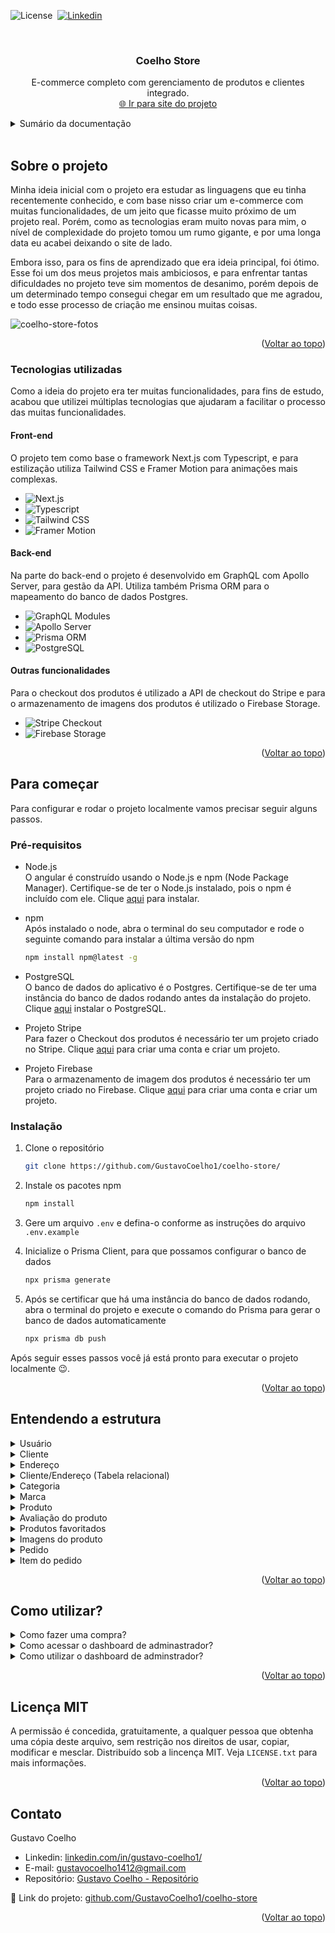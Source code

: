 <a name="readme-top"></a>

![License](https://img.shields.io/badge/License-MIT-green)&nbsp;
<a href="https://www.linkedin.com/in/gustavo-coelho1/">![Linkedin](https://img.shields.io/badge/LinkedIn-0077B5?style=for-the-badge&logo=linkedin&logoColor=white)</a>&nbsp;




<br />
<div align="center">
  
<!--<img src="" alt="Logo" width="100" height="100">-->
  

<h3 align="center">Coelho Store</h3>

  <p align="center">
    E-commerce completo com gerenciamento de produtos e clientes integrado.
    <br />
    <a href="https://coelho-store.vercel.app/" target="_blank">🌐 Ir para site do projeto</a>
  </p>
</div>



<!-- TABLE OF CONTENTS -->
<details>
  <summary>Sumário da documentação</summary>
  <ol>
    <li>
      <a href="#sobre-o-projeto">Sobre o projeto</a>
      <ul>
        <li><a href="#tecnologias-utilizadas">Tecnologias utilizadas</a></li>
      </ul>
    </li>
    <li>
      <a href="#para-começar">Para começar</a>
      <ul>
        <li><a href="#pre-requisitos">Pré-requisitos</a></li>
        <li><a href="#instalacao">Instalação</a></li>
      </ul>
    </li>
    <li><a href="#entendendo-a-estrutura">Entendendo a estrutura</a></li>
    <li>
        <a href="#como-utilizar">Como utilizar?</a>
        <ul>
          <li><a href="#como-utilizar">Como realizar uma compra?</a></li>
          <li><a href="#como-utilizar">Como acessar o dashboard de administrador?</a></li>
          <li><a href="#como-utilizar">Como utilizar o dashboard de administrador?</a></li>
        </ul>
    </li>
    <li><a href="#licença-mit">Licença MIT</a></li>
    <li><a href="#contato">Contato</a></li>
  </ol>
</details>

<br />

## Sobre o projeto
Minha ideia inicial com o projeto era estudar as linguagens que eu tinha recentemente conhecido, e com base nisso criar um e-commerce com muitas funcionalidades, de um jeito que ficasse muito próximo de um projeto real.
Porém, como as tecnologias eram muito novas para mim, o nível de complexidade do projeto tomou um rumo gigante, e por uma longa data eu acabei deixando o site de lado.

Embora isso, para os fins de aprendizado que era ideia principal, foi ótimo. Esse foi um dos meus projetos mais ambiciosos, e para enfrentar tantas dificuldades no projeto teve sim momentos de desanimo, porém depois de um determinado tempo consegui chegar em um resultado que me agradou, e todo esse processo de criação me ensinou muitas coisas.

![coelho-store-fotos](https://github.com/GustavoCoelho1/coelho-store/assets/92497249/4e4902a0-552a-43cb-b3a6-3c60d0ff542c)


<!--Here's a blank template to get started: To avoid retyping too much info. Do a search and replace with your text editor for the following: `github_username`, `repo_name`, `twitter_handle`, `linkedin_username`, `email_client`, `email`, `project_title`, `project_description`-->

<p align="right">(<a href="#readme-top">Voltar ao topo</a>)</p>




### Tecnologias utilizadas
Como a ideia do projeto era ter muitas funcionalidades, para fins de estudo, acabou que utilizei múltiplas tecnologias que ajudaram a facilitar o processo das muitas funcionalidades. 

#### Front-end
O projeto tem como base o framework Next.js com Typescript, e para estilização utiliza Tailwind CSS e Framer Motion para animações mais complexas.
* ![Next.js](https://img.shields.io/badge/next%20js-000000?style=for-the-badge&logo=nextdotjs&logoColor=white)
* ![Typescript](https://img.shields.io/badge/TypeScript-007ACC?style=for-the-badge&logo=typescript&logoColor=white)
* ![Tailwind CSS](https://img.shields.io/badge/Tailwind_CSS-38B2AC?style=for-the-badge&logo=tailwind-css&logoColor=white)
* ![Framer Motion](https://img.shields.io/badge/Framer-black?style=for-the-badge&logo=framer&logoColor=blue)

#### Back-end
Na parte do back-end o projeto é desenvolvido em GraphQL com Apollo Server, para gestão da API. Utiliza também Prisma ORM para o mapeamento do banco de dados Postgres.
* ![GraphQL Modules](https://img.shields.io/badge/GraphQl-E10098?style=for-the-badge&logo=graphql&logoColor=white)
* ![Apollo Server](https://img.shields.io/badge/Apollo%20GraphQL-311C87?&style=for-the-badge&logo=Apollo%20GraphQL&logoColor=white)
* ![Prisma ORM](https://img.shields.io/badge/Prisma-3982CE?style=for-the-badge&logo=Prisma&logoColor=white)
* ![PostgreSQL](https://img.shields.io/badge/PostgreSQL-316192?style=for-the-badge&logo=postgresql&logoColor=white)

#### Outras funcionalidades
Para o checkout dos produtos é utilizado a API de checkout do Stripe e para o armazenamento de imagens dos produtos é utilizado o Firebase Storage.
* ![Stripe Checkout](https://img.shields.io/badge/Stripe-626CD9?style=for-the-badge&logo=Stripe&logoColor=white)
* ![Firebase Storage](https://img.shields.io/badge/firebase-ffca28?style=for-the-badge&logo=firebase&logoColor=black)


<p align="right">(<a href="#readme-top">Voltar ao topo</a>)</p>

## Para começar

Para configurar e rodar o projeto localmente vamos precisar seguir alguns passos.

### Pré-requisitos
<a name="pre-requisitos"></a>
* Node.js  
O angular é construído usando o Node.js e npm (Node Package Manager). Certifique-se de ter o Node.js instalado, pois o npm é incluído com ele. Clique <a href="https://nodejs.org/en">aqui</a> para instalar.

* npm  
Após instalado o node, abra o terminal do seu computador e rode o seguinte comando para instalar a última versão do npm
  ```sh
  npm install npm@latest -g
  ```

* PostgreSQL  
O banco de dados do aplicativo é o Postgres. Certifique-se de ter uma instância do banco de dados rodando antes da instalação do projeto. Clique <a href="https://nodejs.org/en">aqui</a> instalar o PostgreSQL.

* Projeto Stripe  
Para fazer o Checkout dos produtos é necessário ter um projeto criado no Stripe. Clique <a href="https://nodejs.org/en">aqui</a> para criar uma conta e criar um projeto.

* Projeto Firebase  
Para o armazenamento de imagem dos produtos é necessário ter um projeto criado no Firebase. Clique <a href="https://stripe.com/br">aqui</a> para criar uma conta e criar um projeto.

### Instalação
<a name="instalacao"></a>
1. Clone o repositório
   ```sh
   git clone https://github.com/GustavoCoelho1/coelho-store/
   ```
   
2. Instale os pacotes npm
   ```sh
   npm install
   ```
   
3. Gere um arquivo `.env` e defina-o conforme as instruções do arquivo `.env.example`

4. Inicialize o Prisma Client, para que possamos configurar o banco de dados
   ```sh
   npx prisma generate
   ```
   
5. Após se certificar que há uma instância do banco de dados rodando, abra o terminal do projeto e execute o comando do Prisma para gerar o banco de dados automaticamente
   ```sh
   npx prisma db push
   ```

Após seguir esses passos você já está pronto para executar o projeto localmente 😉.

<p align="right">(<a href="#readme-top">Voltar ao topo</a>)</p>



## Entendendo a estrutura
<details>
  <summary>Usuário</summary>
  
  Armazena informações que ficam mais expostas menos sensíveis de um cliente, e com isso serve para interagir com outras entidades dentro de projeto de maneira mais segura.
  * ID (user_cod)
  * Nome (user_nome)
  * Email (user_email)
  * Senha (user_senha)

  Exemplo de um dado de usuário:
  ```json
    {
      "user_nome": "Gustavo",
      "user_email": "gustavo@exemplo",
      "user_senha": "exemplo123"
    }
  ```
</details>

<details>
  <summary>Cliente</summary>

  Armazena informações pessoais privadas de um cliente. Possui os campos de:
  * ID (cli_cod)
  * Nome (cli_nome)
  * Idade (cli_idade)
  * Celular (cli_celular)
  * Código de usuário (user_cod_fk) (Chave estrangeira)

  Exemplo de um dado de cliente:
  ```json
  {
    "cli_nome": "Gustavo",
    "cli_idade": 19,
    "cli_celular": "(11)90000-0000",
    "user_cod_fk": "000-000-000-000"
  }
  ```
</details>

<details>
  <summary>Endereço</summary>
  
  Armazena informações de endereço de um cliente. Possui os campos:
  * ID (end_cod)
  * CEP (end_cep)
  * Bairro (end_bairro)
  * Rua (end_rua)
  * Número da casa (end_ruanum)
  * Cidade (end_cidade)
  * Estado (end_estado)
  
  Exemplo de um dado de endereço:
  ```json
    {
      "end_cep": "07010-000",
      "end_bairro": "Bairro dos exemplos",
      "end_rua": "Rua dos exemplos",
      "end_ruanum": 1,
      "end_cidade": "Guarulhos",
      "end_estado": "SP",
    }
  ```
</details>

<details>
  <summary>Cliente/Endereço (Tabela relacional)</summary>
  
  Relaciona um código de endereço com um código de cliente (Relação muitos para muitos). Possui os campos de:
  * ID (cliend_cod)
  * Código do endereço (end_cod_fk) (Chave estrangeira)
  * Código do cliente (cli_cod_fk) (Chave estrangeira)
  
  Exemplo de um dado dessa tabela:
  ```json
    {
      "cli_cod_fk": "000-000-000-000",
      "end_cod_fk": "000-000-000-000"
    }
  ```
</details>

<details>
  <summary>Categoria</summary>
  
  Armazena informações de categoria de um Produto. Possui os campos de:
  * ID (cat_cod)
  * Nome (cat_nome)
  
  Exemplo de um dado de uma categoria:
  ```json
    {
      "cat_nome": "Bolsas e mochilas"
    }
  ```
</details>

<details>
  <summary>Marca</summary>
  
  Armazena informações da Marca de uma Produto. Possui os campos de:
  * ID (marca_cod)
  * Nome (marca_nome)
  
  Exemplo de um dado de uma categoria:
  ```json
    {
      "marca_nome": "Gucci"
    }
  ```
</details>

<details>
  <summary>Produto</summary>
  
  Armazena informações de um Produto do site. Possui os campos de:
  * ID (prod_cod)
  * Nome (prod_nome)
  * Descrição (prod_descricao)
  * Código de barras (prod_codbarra)
  * Preço (prod_preco)
  * Quantidade em estoque (prod_estoque)
  * Data de criação (prod_dtcriacao)
  * Código de categoria (cat_cod_fk) (Chave estrangeira)
  * Código de marca (marca_cod_fk) (Chave estrangeira)

  Exemplo de um dado de um produto:
  ```json
    {
      "prod_nome": "Camisa Gucci Listrada Verde",
      "prod_descricao": "Muito conforto e elegância",
      "prod_codbarra": 898088908,
      "prod_preco": 199,
      "prod_estoque": 10,
      "prod_dtcriacao": "1707446945326", //Gerado automaticamente
      "cat_cod_fk": "000-000-000-000",
      "marca_cod_fk": "000-000-000-000",
    }
  ```
</details>

<details>
  <summary>Avaliação do produto</summary>
  
  Armazena informações de feedback sobre um Produto do site. Possui os campos de:
  * ID (avaliacao_cod)
  * Quantidade de estrelas (avaliacao_estrelas)
  * Comentário (avaliacao_comentario)
  * Data de publicação (avaliacao_data)
  * Código de usuário (user_cod_fk) (Chave estrangeira)
  * Código de produto (prod_cod_fk) (Chave estrangeira)
  
  Exemplo de um dado de uma avaliação:
  ```json
    {
      "avaliacao_estrelas": 5,
      "avaliacao_comentario": "Comprei para o minha filha e ela amou!",
      "avaliacao_data": "1707446945326", //Gerado automaticamente
      "user_cod_fk": "000-000-000-000",
      "prod_cod_fk": "000-000-000-000"
    }
  ```
</details>

<details>
  <summary>Produtos favoritados</summary>
  
  Armazena informações dos produtos que foram marcados como "favorito" por um usuário. Possui os campos de:
  * ID (fav_cod)
  * Ativo (fav_active)
  * Código de usuário (user_cod_fk) (Chave estrangeira)
  * Código de produto (prod_cod_fk) (Chave estrangeira)
  
  Exemplo de um dado dessa entidade:
  ```json
    {
      "fav_active": true,
      "user_cod_fk": "000-000-000-000",
      "prod_cod_fk": "000-000-000-000"
    }
  ```
</details>

<details>
  <summary>Imagens do produto</summary>
  
  Armazena informações de todas as fotos que um Produto pode possuir. Possui os campos de:
  * ID (img_cod)
  * Link da imagem (img_link)
  * Ordem que a imagem deve assumir (Primeira, segunda, terceira, ...) (img_ordem)
  * Posicionamento em que imagem deve ser exibida (Meio, esquerda, direita) (img_position)
  * Código de produto (prod_cod_fk) (Chave estrangeira) 
  
  Exemplo de um dado dessa entidade:
  ```json
    {
      "img_link": "https://linkdaimagem.com/img",
      "img_ordem": 1,
      "img_position": "center",
      "prod_cod_fk": "000-000-000-000"
    }
  ```
</details>

<details>
  <summary>Pedido</summary>
  
  Armazena informações de Pedido de um Cliente. Possui os campos de:
  * ID (ped_cod)
  * Status (Em aberto, concluído ou erro) (ped_status)
  * Data (ped_data)
  * Valor total (ped_valortotal)
  * Código de cliente (cli_cod_fk) (Chave estrangeira) 
  
  Exemplo de um dado dessa entidade:
  ```json
    {
      "ped_status": "OK",
      "ped_data": "1707446945326", //Gerado automaticamente
      "ped_valortotal": 700,
      "cli_cod_fk": "000-000-000-000"
    }
  ```
</details>

<details>
  <summary>Item do pedido</summary>
  
  Armazena informações de um item/linha contido em um Pedido. Possui os campos de:
  * ID (item_cod)
  * Quantidade deste item (item_quantidade)
  * Descrição (item_descricao)
  * Valor unitário (item_vlrunitario)
  * Valor total (item_vlrtotal)
  * Código de produto (prod_cod_fk) (Chave estrangeira) 
  * Código do Pedido (ped_cod_fk) (Chave estrangeira) 
  
  Exemplo de um dado dessa entidade:
  ```json
    {
      "item_quantidade": 2,
      "item_descricao": "Camisa Gucci Listrada Verde",
      "item_vlrunitario": 199,
      "item_vlrtotal": 398,
      "prod_cod_fk": "000-000-000-000",
      "ped_cod_fk": "000-000-000-000"
    }
  ```
</details>

<p align="right">(<a href="#readme-top">Voltar ao topo</a>)</p>

## Como utilizar?
<a name="como-utilizar"></a>

<details>
  <a name="como-comprar"></a>
  <summary>Como fazer uma compra?</summary>
  
  Para fazer uma compra no site basta seguir alguns passos: 
  
  1. Fazer o cadastro
     
      Basta clicar em "Login" na barra de navegação e depois disso acessar a opção de "Cadastre-se".  
      <br/>
      <img src="https://github.com/GustavoCoelho1/coelho-store/assets/92497249/b1d7b8ab-69f9-4c78-9f20-ff670f56ded9" width="400">
  
  2. Fazer o login

      Após a conta ser criada você é automaticamente redirecionado para página de login, basta entrar com o e-mail e senha criados.  
      <br/>
      <img src="https://github.com/GustavoCoelho1/coelho-store/assets/92497249/28af6a71-5d03-4362-bee6-eb61b81129de" width="400">

  3. Selecionar um produto e adiconar ao carrinho

      Na página principal selecione um produto e depois clique em adicionar ao carrinho, e escolha a quantidade desejada.  
      <br/>
      <img src="https://github.com/GustavoCoelho1/coelho-store/assets/92497249/d2f19532-d291-42e1-8035-e07d9c9bd50c" width="400">

  4. Acessar carrinho e ir para checkout

      Na barra de navegação clique em "Carrinho", a e na página de Carrinho clique em "Continuar compra", para ser redirecionado para o Checkout.  
      <br/>
      <img src="https://github.com/GustavoCoelho1/coelho-store/assets/92497249/424cd624-126e-4666-835a-c0e314b9df32" width="400">

  4. Checkout

      Na página de Checkout preencha os dados do cartão com as seguintes informações:
      ```txt
      • Número do cartão: 4242 4242 4242 4242
      • CVC (Número de segurança): 123
      • Mês de vencimento: (Qualquer um depois da data atual)
      • Nome do titular: (Qualquer um)
      ```
      <img src="https://github.com/GustavoCoelho1/coelho-store/assets/92497249/f32bba5f-6b52-49d8-a9ec-7b902500b5de" width="400">

  5. Compra realizada

      Após isso sua compra foi realizada com sucesso!  
      <br/>
      <img src="https://github.com/GustavoCoelho1/coelho-store/assets/92497249/71f0da45-979e-4631-86c5-12b0080d4177" width="400">

</details>

<details>
  <a name="acessar-dashboard-admin"></a>
  <summary>Como acessar o dashboard de adminastrador?</summary>
  
  Para acessar direitos de administrador você deve ter o projeto já instalado e rodando e localmente.
  
  1. Criar conta admin
  
      Basta clicar em "Login" na barra de navegação e depois disso acessar a opção de "Cadastre-se". Após isso, crie uma conta com suas credenciais (e-mail e senha) admin definidas no arquivo .env
      ```env
        ADMIN_USER="" # Aqui você pode definir o e-mail de Administrador, que pode gerenciar todo website.
        ADMIN_PASSWORD="" # Aqui você pode definir a senha de usuário Administrador, que pode gerenciar todo website.
      ```
      <img src="https://github.com/GustavoCoelho1/coelho-store/assets/92497249/f3193a78-e68d-4dca-b7de-c9fc0c5a41e2" width="400">
  
  2. Fazer o login com conta admin
  
      Basta clicar em "Login" na barra de navegação, e entrar com o e-mail e senha criados.
     
      <img src="https://github.com/GustavoCoelho1/coelho-store/assets/92497249/7a2cd073-1298-4b7c-9a7a-5dd235c5ba8b" width="400">
</details>

<details>
  <a name="utilizar-dashboard-admin"></a>
  <summary>Como utilizar o dashboard de adminstrador?</summary>
  
  Após fazer o login você é automaticamente redirecionado para o dashboard Admin na rota `/admin/Pedidos`. Na maioria das entidades você poderá Adicionar, Alterar e Excluir. Para fazer isso basta selecionar a opção desejada na aba da entidade em questão. Para            exemplificar vamos utilizar a entidade de Produto.
     
  1. Criar Categoria e Marca
  
      Como o produto precisa necessariamente de uma Marca e uma Categoria no momento de sua criação, precisamos primeiro criar pelo menos uma dessas entidades. Para isso vamos:
  
      1.1 Acessar a opção "Categorias" na aba lateral  
      <img src="https://github.com/GustavoCoelho1/coelho-store/assets/92497249/d3f3d1e8-9e63-402b-a1f7-0d3e01dfcfcc" width="400">
      
      1.2 Depois clicar em "Adicionar"  
      <img src="https://github.com/GustavoCoelho1/coelho-store/assets/92497249/cb7f14c7-d9d9-4245-ba37-f8279603613e" width="400">
  
      1.3 Insirir um nome de categoria e salvar  
      <img src="https://github.com/GustavoCoelho1/coelho-store/assets/92497249/6a3cae91-fa2f-462b-bb29-f9decbef0e7c" width="400">
  
      1.4 Faça o mesmo processo para criar uma Marca.
  
  2. Criar Produto
  
      Com as entidades necessárias já criadas, basta acessar "Produtos", na barra lateral e "Adicionar", novamente, e então preencher informações do produto como desejar. Após concluir basta salvar.  
      <br>
      <img src="https://github.com/GustavoCoelho1/coelho-store/assets/92497249/977503f1-8353-4df6-b4bc-6270b4faddf7" width="400">
  
      Para validar se o produto foi criado corretamente você pode checar a tabela de "Últimos produtos", na aba inicial.  
      <br>
      <img src="https://github.com/GustavoCoelho1/coelho-store/assets/92497249/9ec9cfa4-2287-4a13-8d24-94582f47e54a" width="400">
</details>


<p align="right">(<a href="#readme-top">Voltar ao topo</a>)</p>

## Licença MIT
A permissão é concedida, gratuitamente, a qualquer pessoa que obtenha uma cópia deste arquivo, sem restrição nos direitos de usar, copiar, modificar e mesclar.
Distribuído sob a lincença MIT. Veja `LICENSE.txt` para mais informações.

<p align="right">(<a href="#readme-top">Voltar ao topo</a>)</p>

## Contato

Gustavo Coelho
* Linkedin: <a href="https://www.linkedin.com/in/gustavo-coelho1/">linkedin.com/in/gustavo-coelho1/</a>
* E-mail: <a href="mailto:gustavocoelho1412@gmail.com">gustavocoelho1412@gmail.com</a>
* Repositório: <a href="https://gustavo-coelho-portfolio.vercel.app/">Gustavo Coelho - Repositório</a>

🔗 Link do projeto: [github.com/GustavoCoelho1/coelho-store](https://github.com/GustavoCoelho1/coelho-store)

<p align="right">(<a href="#readme-top">Voltar ao topo</a>)</p>
